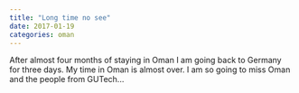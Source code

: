 ```yaml
---
title: "Long time no see"
date: 2017-01-19
categories: oman
---
```

After almost four months of staying in Oman I am going back to Germany for three days. My time in Oman is almost over. I am so going to miss Oman and the people from GUTech...
